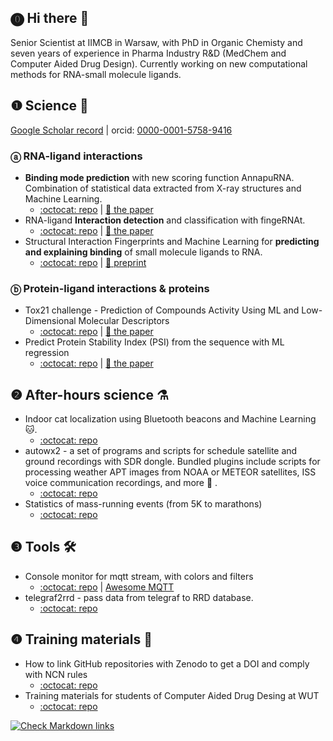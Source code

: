 ## ⓿ Hi there 👋

Senior Scientist at IIMCB in Warsaw, with PhD in Organic Chemisty and seven years of experience in Pharma Industry R&D (MedChem and Computer Aided Drug Design). Currently working on new computational methods for RNA-small molecule ligands.

## ❶ Science 🧬

[Google Scholar record](https://scholar.google.pl/citations?user=NPbqGT8AAAAJ&hl=pl&oi=ao) | orcid: [0000-0001-5758-9416](https://orcid.org/0000-0001-5758-9416)

### ⓐ RNA-ligand interactions

- **Binding mode prediction** with new scoring function AnnapuRNA. Combination of statistical data extracted from X-ray structures and Machine Learning.
  - [:octocat: repo](https://github.com/filipspl/AnnapuRNA) | [:page_facing_up: the paper](https://doi.org/10.1371/journal.pcbi.1008309)
- RNA-ligand **Interaction detection** and classification with fingeRNAt.
  - [:octocat: repo](https://github.com/n-szulc/fingeRNAt/) | [:page_facing_up: the paper](https://doi.org/10.1371/journal.pcbi.1009783)
- Structural Interaction Fingerprints and Machine Learning for **predicting and explaining binding** of small molecule ligands to RNA.
  - [:octocat: repo](https://github.com/filipspl/fingernat-ml/) | [:page_facing_up: preprint](https://doi.org/10.1101/2023.01.11.523582)

### ⓑ Protein-ligand interactions & proteins

- Tox21 challenge - Prediction of Compounds Activity Using ML and Low-Dimensional Molecular Descriptors
  - [:octocat: repo](https://github.com/filipsPL/tox21_dataset) | [:page_facing_up: the paper](https://doi.org/10.3389/fenvs.2015.00077)
- Predict Protein Stability Index (PSI) from the sequence with ML regression
  - [:octocat: repo](https://github.com/filipsPL/degronopedia-ml-psi) | [:page_facing_up: the paper](https://doi.org/10.1101/2022.05.19.492622)

## ❷ After-hours science ⚗

- Indoor cat localization using Bluetooth beacons and Machine Learning :cat:.
  - [:octocat: repo](https://github.com/filipsPL/cat-localizer)
- autowx2 - a set of programs and scripts for schedule satellite and ground recordings with SDR dongle. Bundled plugins include scripts for processing weather APT images from NOAA or METEOR satellites, ISS voice communication recordings, and more :satellite: .
  - [:octocat: repo](https://github.com/filipsPL/autowx2)
- Statistics of mass-running events (from 5K to marathons)
  - [:octocat: repo](https://filipspl.github.io/statystykibiegowe/)

## ❸ Tools 🛠

- Console monitor for mqtt stream, with colors and filters
  - [:octocat: repo](https://github.com/filipsPL/mqtt-monitor) | [Awesome MQTT](https://github.com/hobbyquaker/awesome-mqtt)
- telegraf2rrd - pass data from telegraf to RRD database.
  - [:octocat: repo](https://github.com/filipsPL/telegraf2rrd)

## ❹ Training materials 📖

- How to link GitHub repositories with Zenodo to get a DOI and comply with NCN rules
  - [:octocat: repo](https://github.com/filipsPL/NCN-github-OA)
- Training materials for students of Computer Aided Drug Desing at WUT
  - [:octocat: repo](https://github.com/filipsPL/CADD-PW/wiki)

<!-- 

- title
  - [:octocat: repo](repo_url) | [:page_facing_up: the paper](paper_doi_url)

-->

[![Check Markdown links](https://github.com/filipsPL/filipsPL/actions/workflows/action-links.yml/badge.svg)](https://github.com/filipsPL/filipsPL/actions/workflows/action-links.yml)